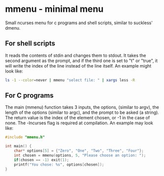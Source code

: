 # mmenu - minimal menu

Small ncurses menu for c programs and shell scripts, similar to suckless' dmenu. 

## For shell scripts
It reads the contents of stdin and changes them to stdout. It takes the second argument as the prompt, and if the third one is set to "t" or "true", it will write the index of the line instead of the line itself.
An example might look like: 
```bash
ls -1 --color=never | mmenu "select file: " | xargs less -R 
```

## For C programs
The main (mmenu) function takes 3 inputs, the options, (similar to argv), the length of the options (similar to argc),
and the prompt to be asked (a string). The return value is the index of the element chosen, or -1 in the case of none.
The -lncurses flag is required at compilation. An example may look like:

```c
#include "mmenu.h"

int main() {
	char* options[5] = {"Zero", "One", "Two", "Three", "Four"};
	int chosen = mmenu(options, 5, "Please choose an option: ");
	if(chosen == -1) exit(1);
	printf("You chose: %s", options[chosen]);
}
```
